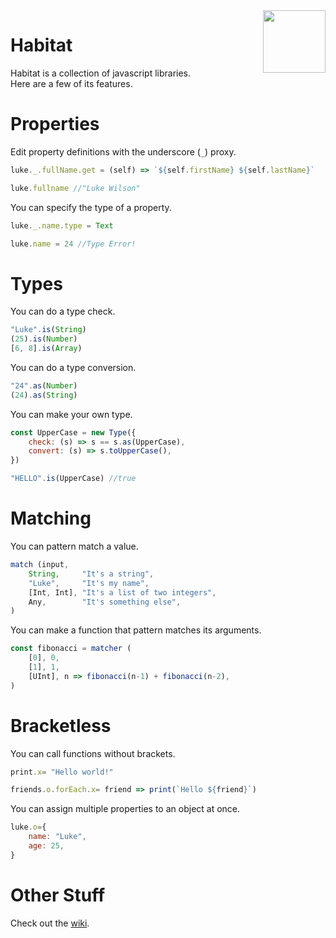 <img align="right" height="100" src="http://todepond.com/IMG/RibbitTode.png">

# Habitat
Habitat is a collection of javascript libraries.<br>
Here are a few of its features.


# Properties
Edit property definitions with the underscore (`_`) proxy. 
```js
luke._.fullName.get = (self) => `${self.firstName} ${self.lastName}`

luke.fullname //"Luke Wilson"
```

You can specify the type of a property.
```js
luke._.name.type = Text

luke.name = 24 //Type Error!
```

# Types
You can do a type check.
```js
"Luke".is(String)
(25).is(Number)
[6, 8].is(Array)
```

You can do a type conversion.
```js
"24".as(Number)
(24).as(String)
```

You can make your own type.
```js
const UpperCase = new Type({
	check: (s) => s == s.as(UpperCase),
	convert: (s) => s.toUpperCase(),
})

"HELLO".is(UpperCase) //true
```

# Matching
You can pattern match a value.
```js
match (input,
    String,     "It's a string",
    "Luke",     "It's my name",
    [Int, Int], "It's a list of two integers",
    Any,        "It's something else",
)
```

You can make a function that pattern matches its arguments.
```js
const fibonacci = matcher (
    [0], 0,
    [1], 1,
    [UInt], n => fibonacci(n-1) + fibonacci(n-2),
)
```

# Bracketless
You can call functions without brackets.
```js
print.x= "Hello world!"

friends.o.forEach.x= friend => print(`Hello ${friend}`)
```

You can assign multiple properties to an object at once.
```js
luke.o={
    name: "Luke",
    age: 25,
}
```

# Other Stuff
Check out the [wiki](https://github.com/l2wilson94/Habitat/wiki).

